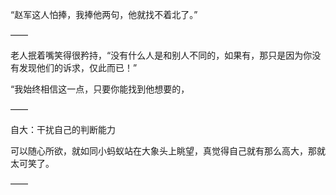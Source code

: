 “赵军这人怕捧，我捧他两句，他就找不着北了。”

——

老人抿着嘴笑得很矜持，“没有什么人是和别人不同的，如果有，那只是因为你没有发现他们的诉求，仅此而已！”

“我始终相信这一点，只要你能找到他想要的，

——

自大：干扰自己的判断能力

可以随心所欲，就如同小蚂蚁站在大象头上眺望，真觉得自己就有那么高大，那就太可笑了。

——

